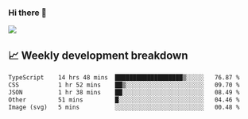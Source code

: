 ### Hi there 👋
<img align="center" src="https://github-readme-stats.vercel.app/api?username=Tumao727&show_icons=true&hide_title=true&theme=dracula" />


## 📈 Weekly development breakdown
<!--START_SECTION:waka-->

```txt
TypeScript    14 hrs 48 mins  ███████████████████▒░░░░░   76.87 %
CSS           1 hr 52 mins    ██▒░░░░░░░░░░░░░░░░░░░░░░   09.70 %
JSON          1 hr 38 mins    ██░░░░░░░░░░░░░░░░░░░░░░░   08.49 %
Other         51 mins         █░░░░░░░░░░░░░░░░░░░░░░░░   04.46 %
Image (svg)   5 mins          ░░░░░░░░░░░░░░░░░░░░░░░░░   00.48 %
```

<!--END_SECTION:waka-->